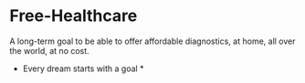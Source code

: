 # Free-Healthcare
A long-term goal to be able to offer affordable diagnostics, at home, all over the world, at no cost. 

* Every dream starts with a goal *
